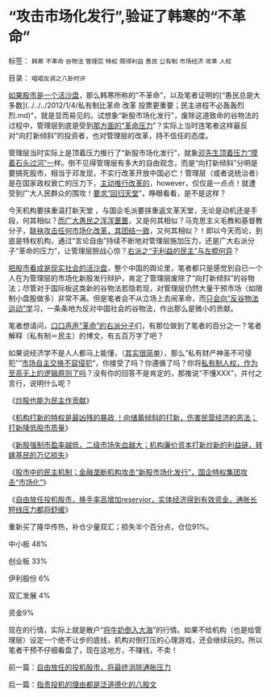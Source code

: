 # “攻击市场化发行”,验证了韩寒的“不革命”

标签： `韩寒` `不革命` `谷物法` `管理层` `特权` `既得利益` `愚民` `公有制` `市场经济` `改革` `人权` 

目录： `唱唱反调之八卦时评`

[如果股市是一个活沙盘](../../../2011/12/29/A股百态是中国民主进程的活沙盘;中国国民民主素质确实低.md)，那么韩寒所称的“不革命”，以及笔者证明的[“愚民总是大多数](../../../2012/1/4/私有制比革命 改革 投票更重要；民主进程不必轰轰烈烈.md)”，就是显而易见的。试想象“新股市场化发行”，废除这道致命的谷物法的过程中，管理层到底是受到[那方面的“革命压力](../../../2012/1/1/多数人暴政的“怀旧”“复古”的虚拟正义.md)”？实际上当时连笔者这样最反对“向打新倾斜”的投资者，也对管理层的改革，持不信任的态度。

管理层当时实际上是顶着压力推行了“新股市场化发行”，就象[邓先生顶着压力“摸着石头过河”一](../../../2010/3/21/中国的民主要慢慢来！摸着石头过河是真理！.md)样。倒不见得管理层有多大的自由观念，而是“向打新倾斜”分明是要搞死股市，相当于邓发现，不实行改革开放中国必亡！管理层（或者说统治者）是在国家政权衰亡的压力下，[主动推行改革的](../../../2011/8/13/中国在世界上相对民主和开明.md)，however，仅仅是一点点！就遭受到广大人民群众的围攻！[要求“回归天堂](../../../2011/11/27/粮农系统是最大的国企，“向农村倾斜”与农民无关.md)”，睁眼看看，是不是这样？

今天机构要挟重温打新天堂 ，与国企毛派要挟重返文革天堂，无论是动机还是手段，何其相似？[而广大愚民之浑浑噩噩](../../../2012/1/10/股民自已不反对股市谷物法，无人会替股民反对.md)，又是何其相似？马克思主义毛教和基督教分子，[联袂攻击任何市场化改革，其团结一致](../../../2011/8/17/由下而上“我的利益在那里”的唯利是图.md)，又何其相似？！即以今天而论，到底是特权机构，通过“言论自由”持续不断地对管理层施加压力，还是广大右派分子“革命的压力”，让管理层胆战心惊？[右派之“无利益的民主”与左棍何异](../../../2012/1/1/“愚民总是大多数”之阿罗不可能定理.md)？

[把股市看成是现实社会的活沙盘](../../../2012/1/2/愚民三步曲和三层次的愚民：“文过饰非，虚拟正义，以邻为壑”.md)，整个中国的舆论里，笔者都只是感觉到自已一个人在为管理层的市场化新股发行辩护，肯定了管理层废除了“向打新倾斜”的谷物法；尽管对于国际板这类新的谷物法若隐若现，对管理层仍然大量干预市场（如限制小盘股做多）非常不满。但是笔者会不从立场上去闹革命，而[只会向“反谷物法运动”学](../../../2011/12/14/实体经济学逻辑下的历史素描，向“反谷物法运动”学习.md)习，一条条地为反对中国社会的谷物法，作出那么是微小的贡献。

笔者想请问，[口口声声“革命”的右派分子](../../../2011/5/31/替天行道“向弱者倾斜”的封建伦理.md)们，有那位做到了笔者的百分之一？笔者解释（私有制＝民主）的博文，有五百万字了吧？

如果说经济学不是人人都马上能懂，（[其实很简单](../../../2010/12/13/呼吁股市计划经济的市场公害.md)），那么“私有财产神圣不可侵犯””[市场自主交换不容侵犯](../../../2010/1/29/老子思想是极右；“信息不对称”是左帽.md)“，你接受了吗？你遵循了吗？你将[私有制人权，作为至高无上的逻辑原则了吗](../../../2009/11/12/别人的人权也是人权.md)？没有你的回答不是肯定的，那推说“不懂XXX”，并付之言行，说明什么呢？

《[炒股也能为民主作贡献](../../../2012/1/11/炒股看股民的民主素质.md)》

《[机构打新的特权是最凶残的暴政
！向储蓄倾斜的打新，伤害民营经济的恶法；打新降低股市质量](../../../2012/1/12/特权机构的“打新”是凶残的暴政.md)》

《[新股强制市盈率越低，二级市场失血越大；机构廉价资本打新炒新的利益链，转嫁基民的万亿损失](../../../2012/1/12/新股强制市盈率越低，二级市场失血越大.md)》

《[股市中的民主机制；金融垄断机构攻击“新股市场化发行”，国企特权集团攻击“市场化”](../../../2012/1/12/股市中的民主机制，西方基金和东方机构化.md)》

《[自由放任投机股市，换手率高增加reservior，实体经济得到有效资金，通胀长短线压力都将舒缓](../../../2012/1/12/自由放任的投机股市，将最终消除通胀压力.md)》



重新买了隆华传热，补仓少量双汇；损失半个百分点，仓位91%。

中小板 48%

创业板 33%

伊利股份 6%

双汇发展 4%

资金9%

现在的行情，实际上就是散户“[将牛奶倒入大海](../../../2011/5/1/牛奶倒入大海，创造了什么价值？.md)”的行情。如果不给机构（也是给管理层）设定一个绝不让步的底线，机构对倒打压的心理游戏，还会继续玩的。所以笔者干预不仔细看盘了，现在这地方，不赚钱，不卖！



前一篇：[自由放任的投机股市，将最终消除通胀压力](../../../2012/1/12/自由放任的投机股市，将最终消除通胀压力.md)

后一篇：[指责投机的理由都是泛道德化的八股文](../../../2012/1/13/指责投机的理由都是泛道德化的八股文.md)